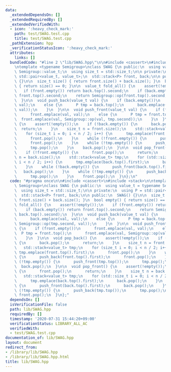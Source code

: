 ```yaml
---
data:
  _extendedDependsOn: []
  _extendedRequiredBy: []
  _extendedVerifiedWith:
  - icon: ':heavy_check_mark:'
    path: test/SWAG.test.cpp
    title: test/SWAG.test.cpp
  _pathExtension: hpp
  _verificationStatusIcon: ':heavy_check_mark:'
  attributes:
    links: []
  bundledCode: "#line 2 \"lib/SWAG.hpp\"\n\n#include <cassert>\n#include <stack>\n\
    \ntemplate <typename Semigroup>\nclass SWAG {\n public:\n  using value_t = typename\
    \ Semigroup::value_t;\n  using size_t = std::size_t;\n\n private:\n  using P =\
    \ std::pair<value_t, value_t>;\n  std::stack<P> front, back;\n\n public:\n  SWAG()\
    \ {}\n\n  size_t size() { return front.size() + back.size(); }\n  bool empty()\
    \ { return size() == 0; }\n\n  value_t fold_all() {\n    assert(!empty());\n \
    \   if (front.empty()) return back.top().second;\n    if (back.empty()) return\
    \ front.top().second;\n    return Semigroup::op(front.top().second, back.top().second);\n\
    \  }\n\n  void push_back(value_t val) {\n    if (back.empty())\n      back.emplace(val,\
    \ val);\n    else {\n      P tmp = back.top();\n      back.emplace(val, Semigroup::op(tmp.second,\
    \ val));\n    }\n  }\n\n  void push_front(value_t val) {\n    if (front.empty())\n\
    \      front.emplace(val, val);\n    else {\n      P tmp = front.top();\n    \
    \  front.emplace(val, Semigroup::op(val, tmp.second));\n    }\n  }\n\n  void pop_back()\
    \ {\n    assert(!empty());\n    if (!back.empty()) {\n      back.pop();\n    \
    \  return;\n    }\n    size_t n = front.size();\n    std::stack<value_t> tmp;\n\
    \    for (size_t i = 0; i < n / 2; i++) {\n      tmp.emplace(front.top().first);\n\
    \      front.pop();\n    }\n    while (!front.empty()) {\n      push_back(front.top().first);\n\
    \      front.pop();\n    }\n    while (!tmp.empty()) {\n      push_front(tmp.top());\n\
    \      tmp.pop();\n    }\n    back.pop();\n  }\n\n  void pop_front() {\n    assert(!empty());\n\
    \    if (!front.empty()) {\n      front.pop();\n      return;\n    }\n    size_t\
    \ n = back.size();\n    std::stack<value_t> tmp;\n    for (std::size_t i = 0;\
    \ i < n / 2; i++) {\n      tmp.emplace(back.top().first);\n      back.pop();\n\
    \    }\n    while (!back.empty()) {\n      push_front(back.top().first);\n   \
    \   back.pop();\n    }\n    while (!tmp.empty()) {\n      push_back(tmp.top());\n\
    \      tmp.pop();\n    }\n    front.pop();\n  }\n};\n"
  code: "#pragma once\n\n#include <cassert>\n#include <stack>\n\ntemplate <typename\
    \ Semigroup>\nclass SWAG {\n public:\n  using value_t = typename Semigroup::value_t;\n\
    \  using size_t = std::size_t;\n\n private:\n  using P = std::pair<value_t, value_t>;\n\
    \  std::stack<P> front, back;\n\n public:\n  SWAG() {}\n\n  size_t size() { return\
    \ front.size() + back.size(); }\n  bool empty() { return size() == 0; }\n\n  value_t\
    \ fold_all() {\n    assert(!empty());\n    if (front.empty()) return back.top().second;\n\
    \    if (back.empty()) return front.top().second;\n    return Semigroup::op(front.top().second,\
    \ back.top().second);\n  }\n\n  void push_back(value_t val) {\n    if (back.empty())\n\
    \      back.emplace(val, val);\n    else {\n      P tmp = back.top();\n      back.emplace(val,\
    \ Semigroup::op(tmp.second, val));\n    }\n  }\n\n  void push_front(value_t val)\
    \ {\n    if (front.empty())\n      front.emplace(val, val);\n    else {\n    \
    \  P tmp = front.top();\n      front.emplace(val, Semigroup::op(val, tmp.second));\n\
    \    }\n  }\n\n  void pop_back() {\n    assert(!empty());\n    if (!back.empty())\
    \ {\n      back.pop();\n      return;\n    }\n    size_t n = front.size();\n \
    \   std::stack<value_t> tmp;\n    for (size_t i = 0; i < n / 2; i++) {\n     \
    \ tmp.emplace(front.top().first);\n      front.pop();\n    }\n    while (!front.empty())\
    \ {\n      push_back(front.top().first);\n      front.pop();\n    }\n    while\
    \ (!tmp.empty()) {\n      push_front(tmp.top());\n      tmp.pop();\n    }\n  \
    \  back.pop();\n  }\n\n  void pop_front() {\n    assert(!empty());\n    if (!front.empty())\
    \ {\n      front.pop();\n      return;\n    }\n    size_t n = back.size();\n \
    \   std::stack<value_t> tmp;\n    for (std::size_t i = 0; i < n / 2; i++) {\n\
    \      tmp.emplace(back.top().first);\n      back.pop();\n    }\n    while (!back.empty())\
    \ {\n      push_front(back.top().first);\n      back.pop();\n    }\n    while\
    \ (!tmp.empty()) {\n      push_back(tmp.top());\n      tmp.pop();\n    }\n   \
    \ front.pop();\n  }\n};"
  dependsOn: []
  isVerificationFile: false
  path: lib/SWAG.hpp
  requiredBy: []
  timestamp: '2020-07-31 15:44:20+09:00'
  verificationStatus: LIBRARY_ALL_AC
  verifiedWith:
  - test/SWAG.test.cpp
documentation_of: lib/SWAG.hpp
layout: document
redirect_from:
- /library/lib/SWAG.hpp
- /library/lib/SWAG.hpp.html
title: lib/SWAG.hpp
---
```


